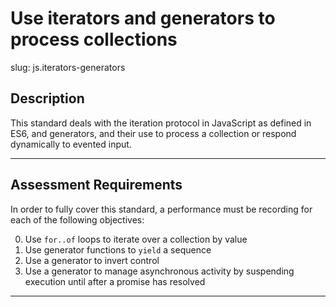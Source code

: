 # Use iterators and generators to process collections

slug: js.iterators-generators

## Description
This standard deals with the iteration protocol in JavaScript as defined in ES6, and generators, and their use to process a collection or respond dynamically to evented input.

---
## Assessment Requirements
In order to fully cover this standard, a performance must be recording for each of the following objectives:

0. Use `for..of` loops to iterate over a collection by value
1. Use generator functions to `yield` a sequence
2. Use a generator to invert control
3. Use a generator to manage asynchronous activity by suspending execution until after a promise has resolved

---
